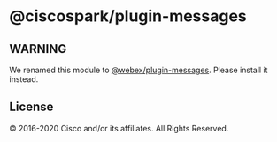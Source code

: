 # @ciscospark/plugin-messages

## WARNING

We renamed this module to [@webex/plugin-messages](https://www.npmjs.com/package/@webex/plugin-messages). Please install it instead.

## License

© 2016-2020 Cisco and/or its affiliates. All Rights Reserved.
